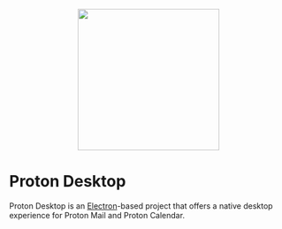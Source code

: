 <p align="center">
  <img src="assets/icon.png" width="256" height="256">
</p>

# Proton Desktop

Proton Desktop is an [Electron](https://electronjs.org)-based project that offers a native desktop experience for Proton Mail and Proton Calendar.
